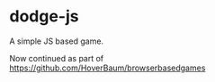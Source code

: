 dodge-js
========

A simple JS based game.

Now continued as part of https://github.com/HoverBaum/browserbasedgames 
